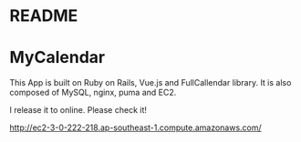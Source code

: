 # README

MyCalendar
====

This App is built on Ruby on Rails, Vue.js and FullCallendar library.
It is also composed of MySQL, nginx, puma and EC2.

I release it to online. Please check it!

http://ec2-3-0-222-218.ap-southeast-1.compute.amazonaws.com/
